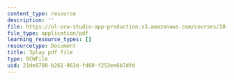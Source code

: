 ```yaml
---
content_type: resource
description: ''
file: https://ol-ocw-studio-app-production.s3.amazonaws.com/courses/18-01sc-single-variable-calculus-fall-2010/21de0780b261063dfd60f253ee6b7dfd_2keGgDBJKGU.pdf
file_type: application/pdf
learning_resource_types: []
resourcetype: Document
title: 3play pdf file
type: OCWFile
uid: 21de0780-b261-063d-fd60-f253ee6b7dfd
---
```


